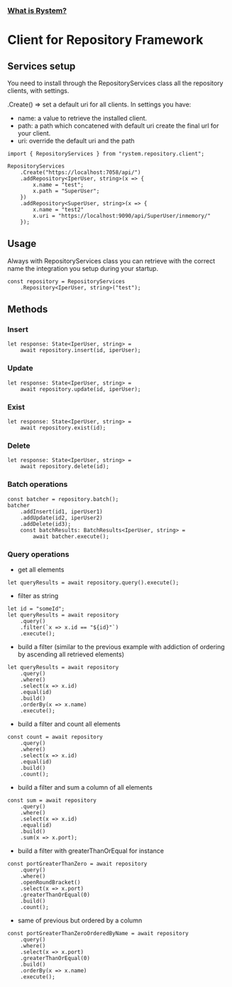 ### [What is Rystem?](https://github.com/KeyserDSoze/Rystem)

# Client for Repository Framework

## Services setup
You need to install through the RepositoryServices class
all the repository clients, with settings.

.Create() => set a default uri for all clients.
In settings you have:
- name: a value to retrieve the installed client.
- path: a path which concatened with default uri create the final url for your client.
- uri: override the default uri and the path

```
import { RepositoryServices } from "rystem.repository.client";

RepositoryServices
    .Create("https://localhost:7058/api/")
    .addRepository<IperUser, string>(x => {
        x.name = "test";
        x.path = "SuperUser";
    })
    .addRepository<SuperUser, string>(x => {
        x.name = "test2"
        x.uri = "https://localhost:9090/api/SuperUser/inmemory/"
    });
```

## Usage
Always with RepositoryServices class you can retrieve with
the correct name the integration you setup during your startup.

```
const repository = RepositoryServices
    .Repository<IperUser, string>("test");
```

## Methods

### Insert

```
let response: State<IperUser, string> =
    await repository.insert(id, iperUser);
```

### Update

```
let response: State<IperUser, string> =
    await repository.update(id, iperUser);
```

### Exist

```
let response: State<IperUser, string> =
    await repository.exist(id);
```

### Delete

```
let response: State<IperUser, string> =
    await repository.delete(id);
```

### Batch operations

```
const batcher = repository.batch();
batcher
    .addInsert(id1, iperUser1)
    .addUpdate(id2, iperUser2)
    .addDelete(id3);
    const batchResults: BatchResults<IperUser, string> =
        await batcher.execute();
```

### Query operations
- get all elements
```
let queryResults = await repository.query().execute();
```
- filter as string
```
let id = "someId";
let queryResults = await repository
    .query()
    .filter(`x => x.id == "${id}"`)
    .execute();
```
- build a filter (similar to the previous example with addiction of ordering by ascending all retrieved elements)
```
let queryResults = await repository
    .query()
    .where()
    .select(x => x.id)
    .equal(id)
    .build()
    .orderBy(x => x.name)
    .execute();
```
- build a filter and count all elements
```
const count = await repository
    .query()
    .where()
    .select(x => x.id)
    .equal(id)
    .build()
    .count();
```
- build a filter and sum a column of all elements
```
const sum = await repository
    .query()
    .where()
    .select(x => x.id)
    .equal(id)
    .build()
    .sum(x => x.port);
```
- build a filter with greaterThanOrEqual for instance
```
const portGreaterThanZero = await repository
    .query()
    .where()
    .openRoundBracket()
    .select(x => x.port)
    .greaterThanOrEqual(0)
    .build()
    .count();
```
- same of previous but ordered by a column
```
const portGreaterThanZeroOrderedByName = await repository
    .query()
    .where()
    .select(x => x.port)
    .greaterThanOrEqual(0)
    .build()
    .orderBy(x => x.name)
    .execute();
```